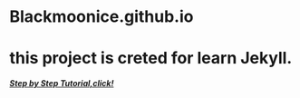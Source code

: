 # Blackmoonice.github.io

# this project is creted for learn Jekyll.

***[Step by Step Tutorial,click!](https://jekyllrb.com/docs/step-by-step/01-setup/)***